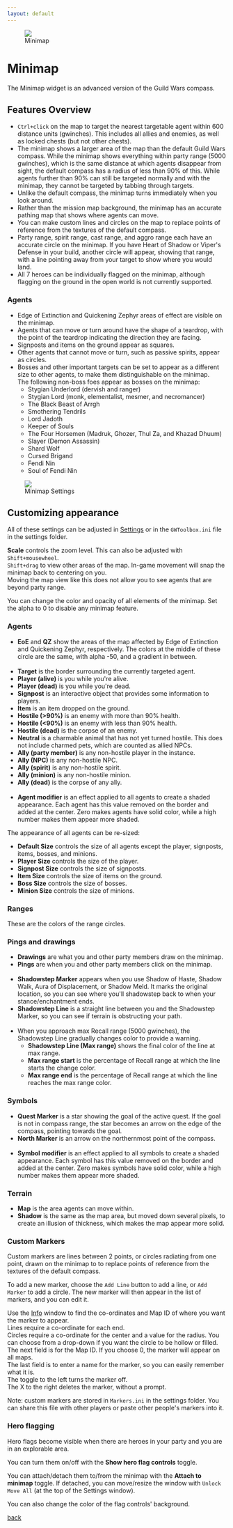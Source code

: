 ```yaml
---
layout: default
---
```


<figure>
<img src="https://user-images.githubusercontent.com/11432831/28382699-ed34bf1e-6c73-11e7-8280-bdfa85d90ae0.PNG"/>
<figcaption>Minimap</figcaption>
</figure>

# Minimap
The Minimap widget is an advanced version of the Guild Wars compass.

## Features Overview
* `Ctrl+click` on the map to target the nearest targetable agent within 600 distance units (gwinches). This includes all allies and enemies, as well as locked chests (but not other chests).
* The minimap shows a larger area of the map than the default Guild Wars compass. While the minimap shows everything within party range (5000 gwinches), which is the same distance at which agents disappear from sight, the default compass has a radius of less than 90% of this. While agents further than 90% can still be targeted normally and with the minimap, they cannot be targeted by tabbing through targets.
* Unlike the default compass, the minimap turns immediately when you look around.
* Rather than the mission map background, the minimap has an accurate pathing map that shows where agents can move.
* You can make custom lines and circles on the map to replace points of reference from the textures of the default compass.
* Party range, spirit range, cast range, and aggro range each have an accurate circle on the minimap. If you have Heart of Shadow or Viper's Defense in your build, another circle will appear, showing that range, with a line pointing away from your target to show where you would land.
* All 7 heroes can be individually flagged on the minimap, although flagging on the ground in the open world is not currently supported.

### Agents
* Edge of Extinction and Quickening Zephyr areas of effect are visible on the minimap.
* Agents that can move or turn around have the shape of a teardrop, with the point of the teardrop indicating the direction they are facing.
* Signposts and items on the ground appear as squares.
* Other agents that cannot move or turn, such as passive spirits, appear as circles.
* Bosses and other important targets can be set to appear as a different size to other agents, to make them distinguishable on the minimap.  
  The following non-boss foes appear as bosses on the minimap:
  * Stygian Underlord (dervish and ranger)
  * Stygian Lord (monk, elementalist, mesmer, and necromancer)
  * The Black Beast of Arrgh
  * Smothering Tendrils
  * Lord Jadoth
  * Keeper of Souls
  * The Four Horsemen (Madruk, Ghozer, Thul Za, and Khazad Dhuum)
  * Slayer (Demon Assassin)
  * Shard Wolf
  * Cursed Brigand
  * Fendi Nin
  * Soul of Fendi Nin

<figure>
<img src="https://user-images.githubusercontent.com/11432831/28233561-79208cae-68ac-11e7-8e7e-af4bb1b1264e.PNG"/>
<figcaption>Minimap Settings</figcaption>
</figure>

## Customizing appearance
All of these settings can be adjusted in [Settings](settings) or in the `GWToolbox.ini` file in the settings folder.

**Scale** controls the zoom level. This can also be adjusted with `Shift+mousewheel`.</br>
`Shift+drag` to view other areas of the map. In-game movement will snap the minimap back to centering on you.</br>
Moving the map view like this does not allow you to see agents that are beyond party range.

You can change the color and opacity of all elements of the minimap. Set the alpha to 0 to disable any minimap feature.

### Agents
* **EoE** and **QZ** show the areas of the map affected by Edge of Extinction and Quickening Zephyr, respectively. The colors at the middle of these circle are the same, with alpha -50, and a gradient in between.</br></br>
* **Target** is the border surrounding the currently targeted agent.
* **Player (alive)** is you while you're alive.
* **Player (dead)** is you while you're dead.
* **Signpost** is an interactive object that provides some information to players.
* **Item** is an item dropped on the ground.
* **Hostile (>90%)** is an enemy with more than 90% health.
* **Hostile (<90%)** is an enemy with less than 90% health.
* **Hostile (dead)** is the corpse of an enemy.
* **Neutral** is a charmable animal that has not yet turned hostile. This does not include charmed pets, which are counted as allied NPCs.
* **Ally (party member)** is any non-hostile player in the instance.
* **Ally (NPC)** is any non-hostile NPC.
* **Ally (spirit)** is any non-hostile spirit.
* **Ally (minion)** is any non-hostile minion.
* **Ally (dead)** is the corpse of any ally.</br></br>
* **Agent modifier** is an effect applied to all agents to create a shaded appearance. Each agent has this value removed on the border and added at the center. Zero makes agents have solid color, while a high number makes them appear more shaded.

The appearance of all agents can be re-sized:
* **Default Size** controls the size of all agents except the player, signposts, items, bosses, and minions.
* **Player Size** controls the size of the player.
* **Signpost Size** controls the size of signposts.
* **Item Size** controls the size of items on the ground.
* **Boss Size** controls the size of bosses.
* **Minion Size** controls the size of minions.

### Ranges
These are the colors of the range circles.

### Pings and drawings
* **Drawings** are what you and other party members draw on the minimap.
* **Pings** are when you and other party members click on the minimap.</br></br>
* **Shadowstep Marker** appears when you use Shadow of Haste, Shadow Walk, Aura of Displacement, or Shadow Meld. It marks the original location, so you can see where you'll shadowstep back to when your stance/enchantment ends.
* **Shadowstep Line** is a straight line between you and the Shadowstep Marker, so you can see if terrain is obstructing your path.</br></br>
* When you approach max Recall range (5000 gwinches), the Shadowstep Line gradually changes color to provide a warning.
  * **Shadowstep Line (Max range)** shows the final color of the line at max range.
  * **Max range start** is the percentage of Recall range at which the line starts the change color.
  * **Max range end** is the percentage of Recall range at which the line reaches the max range color.

### Symbols
* **Quest Marker** is a star showing the goal of the active quest. If the goal is not in compass range, the star becomes an arrow on the edge of the compass, pointing towards the goal.
* **North Marker** is an arrow on the northernmost point of the compass.</br></br>
* **Symbol modifier** is an effect applied to all symbols to create a shaded appearance. Each symbol has this value removed on the border and added at the center. Zero makes symbols have solid color, while a high number makes them appear more shaded.

### Terrain
* **Map** is the area agents can move within.
* **Shadow** is the same as the map area, but moved down several pixels, to create an illusion of thickness, which makes the map appear more solid.

### Custom Markers
Custom markers are lines between 2 points, or circles radiating from one point, drawn on the minimap to to replace points of reference from the textures of the default compass.

To add a new marker, choose the `Add Line` button to add a line, or `Add Marker` to add a circle. The new marker will then appear in the list of markers, and you can edit it.

Use the [Info](info) window to find the co-ordinates and Map ID of where you want the marker to appear.</br>
Lines require a co-ordinate for each end.</br>
Circles require a co-ordinate for the center and a value for the radius. You can choose from a drop-down if you want the circle to be hollow or filled.</br>
The next field is for the Map ID. If you choose 0, the marker will appear on all maps.</br>
The last field is to enter a name for the marker, so you can easily remember what it is.</br>
The toggle to the left turns the marker off.</br>
The X to the right deletes the marker, without a prompt.

Note: custom markers are stored in `Markers.ini` in the settings folder. You can share this file with other players or paste other people's markers into it.

### Hero flagging
Hero flags become visible when there are heroes in your party and you are in an explorable area.

You can turn them on/off with the **Show hero flag controls** toggle.

You can attach/detach them to/from the minimap with the **Attach to minimap** toggle. If detached, you can move/resize the window with `Unlock Move All` (at the top of the Settings window).

You can also change the color of the flag controls' background.

[back](./)
